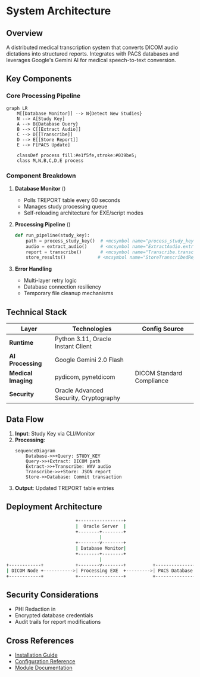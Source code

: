 # System Architecture

## Overview
A distributed medical transcription system that converts DICOM audio dictations into structured reports. Integrates with PACS databases and leverages Google's Gemini AI for medical speech-to-text conversion.

## Key Components

### Core Processing Pipeline
```mermaid
graph LR
    M[[Database Monitor]] --> N{Detect New Studies}
    N --> A[Study Key]
    A --> B{Database Query}
    B --> C[[Extract Audio]]
    C --> D[[Transcribe]]
    D --> E[[Store Report]]
    E --> F[PACS Update]

    classDef process fill:#e1f5fe,stroke:#039be5;
    class M,N,B,C,D,E process
```

### Component Breakdown

1. **Database Monitor** (<mcsymbol name="DatabaseMonitor" filename="main.py" path="e:\SRwithenhancedSOP\main.py" startline="40" type="class"></mcsymbol>)
   - Polls TREPORT table every 60 seconds
   - Manages study processing queue
   - Self-reloading architecture for EXE/script modes

2. **Processing Pipeline** (<mcsymbol name="run_pipeline" filename="main.py" path="e:\SRwithenhancedSOP\main.py" startline="123" type="function"></mcsymbol>)
   ```python
   def run_pipeline(study_key):
       path = process_study_key()  # <mcsymbol name="process_study_key" filename="query.py" path="e:\SRwithenhancedSOP\query.py" startline="9" type="function"></mcsymbol>
       audio = extract_audio()     # <mcsymbol name="ExtractAudio.extract_audio" filename="extract_audio.py" path="e:\SRwithenhancedSOP\extract_audio.py" startline="13" type="function"></mcsymbol>
       report = transcribe()       # <mcsymbol name="Transcribe.transcribe" filename="transcribe.py" path="e:\SRwithenhancedSOP\transcribe.py" startline="18" type="function"></mcsymbol>
       store_results()            # <mcsymbol name="StoreTranscribedReport.store_transcribed_report" filename="store_transcribed_report.py" path="e:\SRwithenhancedSOP\store_transcribed_report.py" startline="9" type="function"></mcsymbol>
   ```

3. **Error Handling**
   - Multi-layer retry logic
   - Database connection resiliency
   - Temporary file cleanup mechanisms

## Technical Stack

| Layer              | Technologies                          | Config Source                          |
|---------------------|---------------------------------------|----------------------------------------|
| **Runtime**         | Python 3.11, Oracle Instant Client    | <mcfile name="environment.yml" path="e:\SRwithenhancedSOP\environment.yml"></mcfile> |
| **AI Processing**   | Google Gemini 2.0 Flash              | <mcfile name="config.yaml" path="e:\SRwithenhancedSOP\config.yaml"></mcfile> |
| **Medical Imaging** | pydicom, pynetdicom                   | DICOM Standard Compliance              |
| **Security**        | Oracle Advanced Security, Cryptography| <mcfile name="config.yaml" path="e:\SRwithenhancedSOP\config.yaml"></mcfile> |

## Data Flow
1. **Input**: Study Key via CLI/Monitor
2. **Processing**:
   ```mermaid
   sequenceDiagram
       Database->>+Query: STUDY_KEY
       Query->>+Extract: DICOM path
       Extract->>+Transcribe: WAV audio
       Transcribe->>+Store: JSON report
       Store->>Database: Commit transaction
   ```
3. **Output**: Updated TREPORT table entries

## Deployment Architecture
```bash
                          +-----------------+
                          |  Oracle Server  |
                          +--------+--------+
                                   |
                          +--------v--------+
                          | Database Monitor|
                          +--------+--------+
                                   |
+------------+            +--------v--------+          +---------------+
| DICOM Node +----------->| Processing EXE  +--------->| PACS Database |
+------------+            +-----------------+          +---------------+
```

## Security Considerations
- PHI Redaction in <mcsymbol name="Transcribe.transcribe" filename="transcribe.py" path="e:\SRwithenhancedSOP\transcribe.py" startline="18" type="function"></mcsymbol>
- Encrypted database credentials
- Audit trails for report modifications

## Cross References
- [Installation Guide](installation.md)
- [Configuration Reference](../config/config_reference.md)
- [Module Documentation](../modules/main.md)
